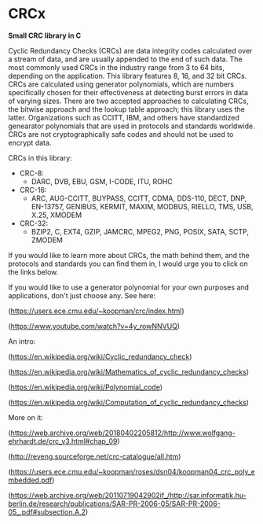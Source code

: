 # CRCx
**Small CRC library in C**

Cyclic Redundancy Checks (CRCs) are data integrity codes calculated over a stream of data, and are usually appended to the end of such data. The most commonly used CRCs in the industry range from 3 to 64 bits, depending on the application. This library features 8, 16, and 32 bit CRCs. CRCs are calculated using generator polynomials, which are numbers specifically chosen for their effectiveness at detecting burst errors in data of varying sizes. There are two accepted approaches to calculating CRCs, the bitwise approach and the lookup table approach; this library uses the latter. Organizations such as CCITT, IBM, and others have standardized genearator polynomials that are used in protocols and standards worldwide. CRCs are not cryptographically safe codes and should not be used to encrypt data.

CRCs in this library:
- CRC-8:
    - DARC, DVB, EBU, GSM, I-CODE, ITU, ROHC
- CRC-16:
    - ARC, AUG-CCITT, BUYPASS, CCITT, CDMA, DDS-110, DECT, DNP, EN-13757, GENIBUS, KERMIT, MAXIM, MODBUS, RIELLO, TMS, USB, X.25, XMODEM
- CRC-32:
    - BZIP2, C, EXT4, GZIP, JAMCRC, MPEG2, PNG, POSIX, SATA, SCTP, ZMODEM

If you would like to learn more about CRCs, the math behind them, and the protocols and standards you can find them in, I would urge you to click on the links below.

If you would like to use a generator polynomial for your own purposes and applications, don't just choose any. See here:

(https://users.ece.cmu.edu/~koopman/crc/index.html) 

(https://www.youtube.com/watch?v=4y_rowNNVUQ)

An intro:

(https://en.wikipedia.org/wiki/Cyclic_redundancy_check)

(https://en.wikipedia.org/wiki/Mathematics_of_cyclic_redundancy_checks)

(https://en.wikipedia.org/wiki/Polynomial_code)

(https://en.wikipedia.org/wiki/Computation_of_cyclic_redundancy_checks)

More on it:

(https://web.archive.org/web/20180402205812/http://www.wolfgang-ehrhardt.de/crc_v3.html#chap_09)

(http://reveng.sourceforge.net/crc-catalogue/all.htm)

(https://users.ece.cmu.edu/~koopman/roses/dsn04/koopman04_crc_poly_embedded.pdf)

(https://web.archive.org/web/20110719042902if_/http://sar.informatik.hu-berlin.de/research/publications/SAR-PR-2006-05/SAR-PR-2006-05_.pdf#subsection.A.2)

